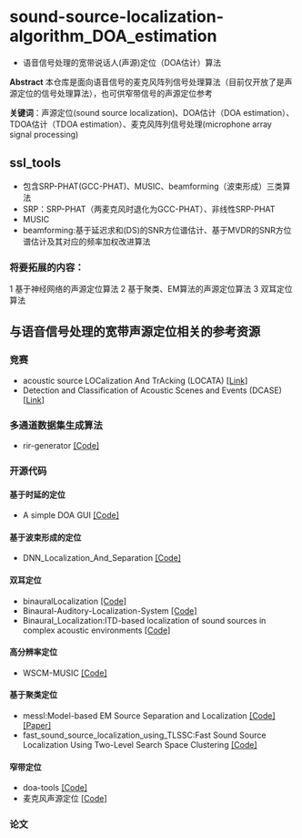 # sound-source-localization-algorithm_DOA_estimation
* 语音信号处理的宽带说话人(声源)定位（DOA估计）算法

**Abstract** 本仓库是面向语音信号的麦克风阵列信号处理算法（目前仅开放了是声源定位的信号处理算法），也可供窄带信号的声源定位参考

**关键词**：声源定位(sound source localization)、DOA估计（DOA estimation）、TDOA估计（TDOA estimation）、麦克风阵列信号处理(microphone array signal processing)
## ssl_tools
* 包含SRP-PHAT(GCC-PHAT)、MUSIC、beamforming（波束形成）三类算法
*  SRP：SRP-PHAT（两麦克风时退化为GCC-PHAT）、非线性SRP-PHAT
*  MUSIC
*  beamforming:基于延迟求和(DS)的SNR方位谱估计、基于MVDR的SNR方位谱估计及其对应的频率加权改进算法

### 将要拓展的内容：
1 基于神经网络的声源定位算法
2 基于聚类、EM算法的声源定位算法
3 双耳定位算法

## 与语音信号处理的宽带声源定位相关的参考资源
### 竞赛
* acoustic source LOCalization And TrAcking (LOCATA) [[Link]](https://locata.lms.tf.fau.de/)
* Detection and Classification of Acoustic Scenes and Events (DCASE) [[Link]](http://dcase.community/challenge2020/task-sound-event-localization-and-detection)

### 多通道数据集生成算法
* rir-generator [[Code]](https://github.com/ehabets/RIR-Generator)
### 开源代码 
#### 基于时延的定位
* A simple DOA GUI 
[[Code]](https://github.com/wangwei2009/DOA)
#### 基于波束形成的定位
* DNN_Localization_And_Separation 
[[Code]](https://github.com/shaharhoch/DNN_Localization_And_Separation)
#### 双耳定位
* binauralLocalization 
[[Code]](https://github.com/nicolasobin/binauralLocalization)
* Binaural-Auditory-Localization-System 
[[Code]](https://github.com/r04942117/Binaural-Auditory-Localization-System)
* Binaural_Localization:ITD-based localization of sound sources in complex acoustic environments [[Code]](https://github.com/Hardcorehobel/Binaural_Localization)
#### 高分辨率定位
* WSCM-MUSIC
[[Code]](https://github.com/xuchenglin28/WSCM-MUSIC)
#### 基于聚类定位
* messl:Model-based EM Source Separation and Localization 
[[Code]](https://github.com/mim/messl) [[Paper]](https://www.ee.columbia.edu/~ronw/pubs/taslp09-messl.pdf) 
* fast_sound_source_localization_using_TLSSC:Fast Sound Source Localization Using Two-Level Search Space Clustering
[[Code]](https://github.com/LeeTaewoo/fast_sound_source_localization_using_TLSSC)
#### 窄带定位
* doa-tools
[[Code]](https://github.com/morriswmz/doa-tools)
* 麦克风声源定位 [[Code]](https://github.com/xiaoli1368/Microphone-sound-source-localization)

### 论文

